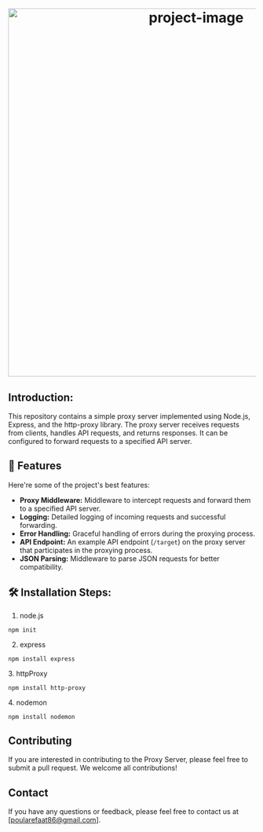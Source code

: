 <h1 align="center" id="title"Proxy Server</h1>
<p align="center"><img src="https://github.com/Paula-Refaat/proxy-server/assets/120932892/da2c8f15-523b-43dd-b78b-9a741ccd87bb" alt="project-image" width="750"></p>

## Introduction:
<p id="description">This repository contains a simple proxy server implemented using Node.js, Express, and the http-proxy library. The proxy server receives requests from clients, handles API requests, and returns responses. It can be configured to forward requests to a specified API server.</p>

<h2>🧐 Features</h2>

Here're some of the project's best features:

- **Proxy Middleware:** Middleware to intercept requests and forward them to a specified API server.
- **Logging:** Detailed logging of incoming requests and successful forwarding.
- **Error Handling:** Graceful handling of errors during the proxying process.
- **API Endpoint:** An example API endpoint (`/target`) on the proxy server that participates in the proxying process.
- **JSON Parsing:** Middleware to parse JSON requests for better compatibility.

## 🛠️ Installation Steps:
1. node.js
```
npm init
```
2. express
```
npm install express
```
<p>3. httpProxy </p>

```
npm install http-proxy
```
<p>4. nodemon</p>

```
npm install nodemon
```

## Contributing
If you are interested in contributing to the Proxy Server, please feel free to submit a pull request. We welcome all contributions!

## Contact
If you have any questions or feedback, please feel free to contact us at [poularefaat86@gmail.com].
